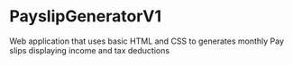 # PayslipGeneratorV1
Web application that uses basic HTML and CSS to generates monthly Pay slips displaying income and tax deductions 
